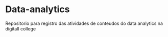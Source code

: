 # Data-analytics
Repositorio para registro das atividades de conteudos do data analytics na digitall college
